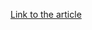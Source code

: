 [Link to the article](https://trendmicro.com/en_us/research/20/l/who-is-the-threat-actor-behind-operation-earth-kitsune-.html)
